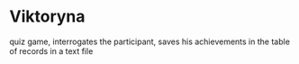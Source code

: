 # Viktoryna
quiz game, interrogates the participant, saves his achievements in the table of records in a text file
